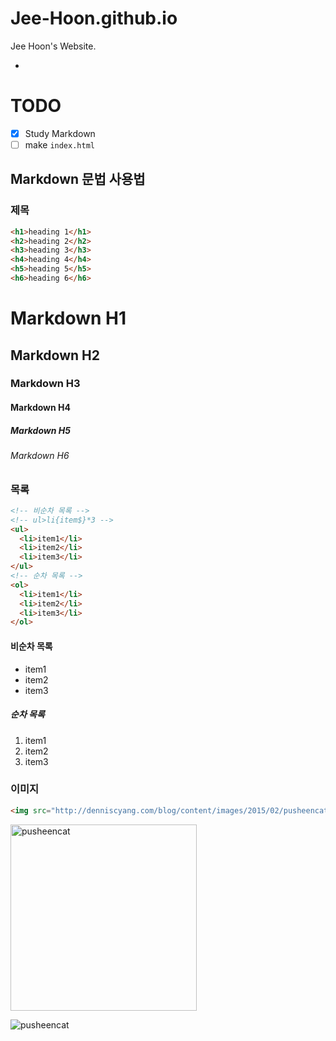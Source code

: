 # Jee-Hoon.github.io
Jee Hoon's Website.

-

# TODO

- [x] Study Markdown
- [ ] make `index.html`

## Markdown 문법 사용법

### 제목

```html
<h1>heading 1</h1>
<h2>heading 2</h2>
<h3>heading 3</h3>
<h4>heading 4</h4>
<h5>heading 5</h5>
<h6>heading 6</h6>
```

# Markdown H1
## Markdown H2
### Markdown H3
#### Markdown H4
##### Markdown H5
###### Markdown H6

### 목록

```html
<!-- 비순차 목록 -->
<!-- ul>li{item$}*3 -->
<ul>
  <li>item1</li>
  <li>item2</li>
  <li>item3</li>
</ul>
<!-- 순차 목록 -->
<ol>
  <li>item1</li>
  <li>item2</li>
  <li>item3</li>
</ol>
```

#### 비순차 목록

- item1
- item2
- item3

##### 순차 목록

1. item1
1. item2
1. item3

### 이미지

```html
<img src="http://denniscyang.com/blog/content/images/2015/02/pusheencat.png" alt="pusheencat">
```

<img src="http://denniscyang.com/blog/content/images/2015/02/pusheencat.png" alt="pusheencat" width="298" height="298">

![pusheencat](http://denniscyang.com/blog/content/images/2015/02/pusheencat.png)